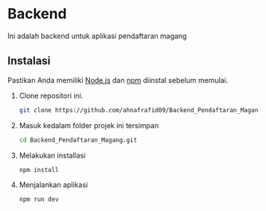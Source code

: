 # Backend

Ini adalah backend untuk aplikasi pendaftaran magang

## Instalasi

Pastikan Anda memiliki [Node.js](https://nodejs.org/) dan [npm](https://www.npmjs.com/) diinstal sebelum memulai.

1. Clone repositori ini.

   ```bash
   git clone https://github.com/ahnafrafid09/Backend_Pendaftaran_Magang.git

   ```

2. Masuk kedalam folder projek ini tersimpan

   ```bash
   cd Backend_Pendaftaran_Magang.git

   ```

3. Melakukan installasi

   ```bash
   npm install

   ```

4. Menjalankan aplikasi
   ```bash
   npm run dev
   ```
